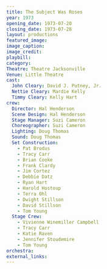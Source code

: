 ```yaml
---
title: The Subject Was Roses
year: 1973
opening_date: 1973-07-20
closing_date: 1973-07-28
layout: productions
featured_image: 
image_caption:
image_credit:
playbill:
category:
Theatre: Theatre Jacksonville
Venue: Little Theatre
cast:
  John Cleary: David J. Putney, Jr.
  Nettie Cleary: Mardie Kelly
  Timmy Cleary: Kelly Hart
crew:
  Director: Hal Henderson
  Scene Design: Hal Henderson
  Stage Manager: Suzi Cameron
  Choreographer: Suzi Cameron
  Lighting: Doug Thomas
  Sound: Doug Thomas
  Set Construction:
    - Pat Brodus
    - Tracy Carr
    - Brian Cooke
    - Frank Clardy
    - Jim Cortez
    - Debbie Datz
    - Ryan Hart
    - Harold Hostoup
    - Terra Ohl
    - Dwight Stillson
    - David Stillson
    - Tom Young
  Stage Crew:
    - Vivienne Winemiller Campbell
    - Tracy Carr
    - Katie Raven
    - Jennifer Stoudemire
    - Tom Young
orchestra:
external_links:
---
```

